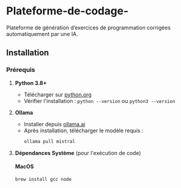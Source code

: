 # Plateforme-de-codage-
Plateforme de génération d’exercices de programmation corrigées automatiquement par une IA.



## Installation

### Prérequis

1. **Python 3.8+**
   - Télécharger sur [python.org](https://www.python.org/downloads/)
   - Vérifier l'installation : `python --version` ou `python3 --version`

2. **Ollama**
   - Installer depuis [ollama.ai](https://ollama.ai/)
   - Après installation, télécharger le modèle requis :
     ```bash
     ollama pull mistral
     ```

3. **Dépendances Système** (pour l'exécution de code)

   #### MacOS
   ```bash
   brew install gcc node
